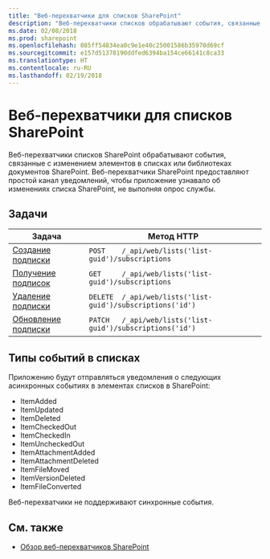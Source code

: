 ```yaml
---
title: "Веб-перехватчики для списков SharePoint"
description: "Веб-перехватчики списков обрабатывают события, связанные с изменением элементов в списках или библиотеках документов SharePoint."
ms.date: 02/08/2018
ms.prod: sharepoint
ms.openlocfilehash: 085ff54834ea0c9e1e40c25001586b35970d69cf
ms.sourcegitcommit: e157d51378190ddfed6394ba154ce66141c8ca33
ms.translationtype: HT
ms.contentlocale: ru-RU
ms.lasthandoff: 02/19/2018
---
```

# <a name="sharepoint-list-webhooks"></a>Веб-перехватчики для списков SharePoint

Веб-перехватчики списков SharePoint обрабатывают события, связанные с изменением элементов в списках или библиотеках документов SharePoint. Веб-перехватчики SharePoint предоставляют простой канал уведомлений, чтобы приложение узнавало об изменениях списка SharePoint, не выполняя опрос службы.

## <a name="tasks"></a>Задачи

| Задача                                                | Метод HTTP                                            |     
|-----------------------------------------------------|--------------------------------------------------------|
| [Создание подписки](./create-subscription.md) | `POST    /_api/web/lists('list-guid')/subscriptions` |
| [Получение подписок](./get-subscription.md)          | `GET     /_api/web/lists('list-guid')/subscriptions`   |
| [Удаление подписки](./delete-subscription.md)   | `DELETE  /_api/web/lists('list-guid')/subscriptions('id')`|
| [Обновление подписки](./update-subscription.md)   | `PATCH   /_api/web/lists('list-guid')/subscriptions('id')`|

## <a name="list-event-types"></a>Типы событий в списках
Приложению будут отправляться уведомления о следующих асинхронных событиях в элементах списков в SharePoint:

* ItemAdded
* ItemUpdated
* ItemDeleted
* ItemCheckedOut
* ItemCheckedIn
* ItemUncheckedOut
* ItemAttachmentAdded
* ItemAttachmentDeleted
* ItemFileMoved
* ItemVersionDeleted
* ItemFileConverted

Веб-перехватчики не поддерживают синхронные события.

## <a name="see-also"></a>См. также

* [Обзор веб-перехватчиков SharePoint](../overview-sharepoint-webhooks.md)
